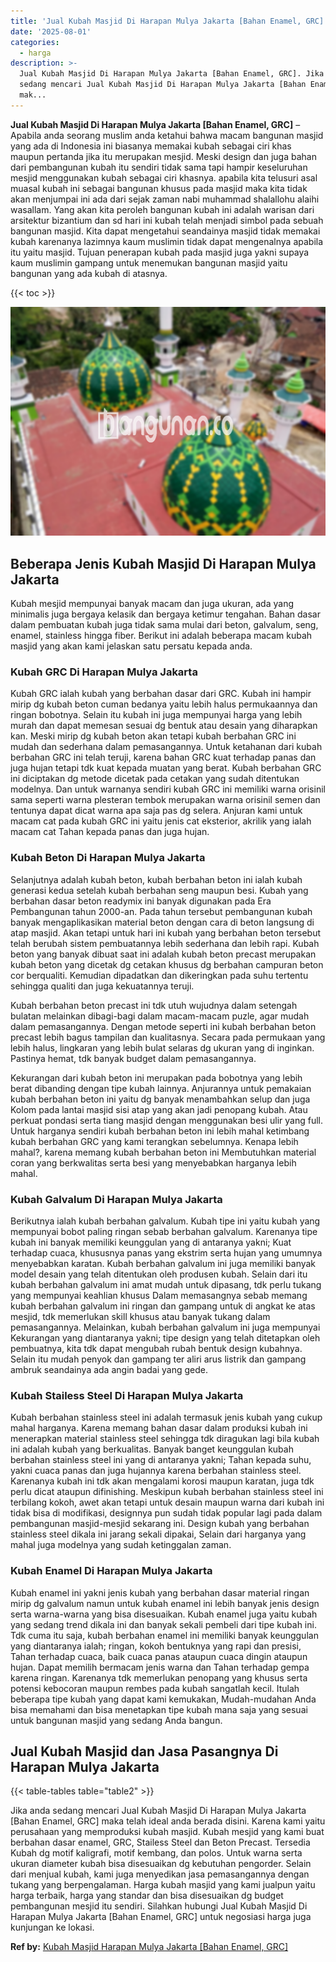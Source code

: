 ```yaml
---
title: 'Jual Kubah Masjid Di Harapan Mulya Jakarta [Bahan Enamel, GRC]'
date: '2025-08-01'
categories:
  - harga
description: >-
  Jual Kubah Masjid Di Harapan Mulya Jakarta [Bahan Enamel, GRC]. Jika anda
  sedang mencari Jual Kubah Masjid Di Harapan Mulya Jakarta [Bahan Enamel, GRC]
  mak...
---
```


**Jual Kubah Masjid Di Harapan Mulya Jakarta \[Bahan Enamel, GRC\]** – Apabila anda seorang muslim anda ketahui bahwa macam bangunan masjid yang ada di Indonesia ini biasanya memakai kubah sebagai ciri khas maupun pertanda jika itu merupakan mesjid. Meski design dan juga bahan dari pembangunan kubah itu sendiri tidak sama tapi hampir keseluruhan mesjid menggunakan kubah sebagai ciri khasnya. apabila kita telusuri asal muasal kubah ini sebagai bangunan khusus pada masjid maka kita tidak akan menjumpai ini ada dari sejak zaman nabi muhammad shalallohu alaihi wasallam. Yang akan kita peroleh bangunan kubah ini adalah warisan dari arsitektur bizantium dan sd hari ini kubah telah menjadi simbol pada sebuah bangunan masjid. Kita dapat mengetahui seandainya masjid tidak memakai kubah karenanya lazimnya kaum muslimin tidak dapat mengenalnya apabila itu yaitu masjid. Tujuan penerapan kubah pada masjid juga yakni supaya kaum muslimin gampang untuk menemukan bangunan masjid yaitu bangunan yang ada kubah di atasnya.

{{< toc >}}

![Jual Kubah Masjid Di Harapan Mulya Jakarta [Bahan Enamel, GRC]](/images/jual-kubah-masjid-28.png)

## Beberapa Jenis Kubah Masjid Di Harapan Mulya Jakarta

Kubah mesjid mempunyai banyak macam dan juga ukuran, ada yang minimalis juga bergaya kelasik dan bergaya ketimur tengahan. Bahan dasar dalam pembuatan kubah juga tidak sama mulai dari beton, galvalum, seng, enamel, stainless hingga fiber. Berikut ini adalah beberapa macam kubah masjid yang akan kami jelaskan satu persatu kepada anda.

### Kubah GRC Di Harapan Mulya Jakarta

Kubah GRC ialah kubah yang berbahan dasar dari GRC. Kubah ini hampir mirip dg kubah beton cuman bedanya yaitu lebih halus permukaannya dan ringan bobotnya. Selain itu kubah ini juga mempunyai harga yang lebih murah dan dapat memesan sesuai dg bentuk atau desain yang diharapkan kan. Meski mirip dg kubah beton akan tetapi kubah berbahan GRC ini mudah dan sederhana dalam pemasangannya. Untuk ketahanan dari kubah berbahan GRC ini telah teruji, karena bahan GRC kuat terhadap panas dan juga hujan tetapi tdk kuat kepada muatan yang berat. Kubah berbahan GRC ini diciptakan dg metode dicetak pada cetakan yang sudah ditentukan modelnya. Dan untuk warnanya sendiri kubah GRC ini memiliki warna orisinil sama seperti warna plesteran tembok merupakan warna orisinil semen dan tentunya dapat dicat warna apa saja pas dg selera. Anjuran kami untuk macam cat pada kubah GRC ini yaitu jenis cat eksterior, akrilik yang ialah macam cat Tahan kepada panas dan juga hujan.

### Kubah Beton Di Harapan Mulya Jakarta

Selanjutnya adalah kubah beton, kubah berbahan beton ini ialah kubah generasi kedua setelah kubah berbahan seng maupun besi. Kubah yang berbahan dasar beton readymix ini banyak digunakan pada Era Pembangunan tahun 2000-an. Pada tahun tersebut pembangunan kubah banyak mengaplikasikan material beton dengan cara di beton langsung di atap masjid. Akan tetapi untuk hari ini kubah yang berbahan beton tersebut telah berubah sistem pembuatannya lebih sederhana dan lebih rapi. Kubah beton yang banyak dibuat saat ini adalah kubah beton precast merupakan kubah beton yang dicetak dg cetakan khusus dg berbahan campuran beton cor berqualiti. Kemudian dipadatkan dan dikeringkan pada suhu tertentu sehingga qualiti dan juga kekuatannya teruji.

Kubah berbahan beton precast ini tdk utuh wujudnya dalam setengah bulatan melainkan dibagi-bagi dalam macam-macam puzle, agar mudah dalam pemasangannya. Dengan metode seperti ini kubah berbahan beton precast lebih bagus tampilan dan kualitasnya. Secara pada permukaan yang lebih halus, lingkaran yang lebih bulat selaras dg ukuran yang di inginkan. Pastinya hemat, tdk banyak budget dalam pemasangannya.

Kekurangan dari kubah beton ini merupakan pada bobotnya yang lebih berat dibanding dengan tipe kubah lainnya. Anjurannya untuk pemakaian kubah berbahan beton ini yaitu dg banyak menambahkan selup dan juga Kolom pada lantai masjid sisi atap yang akan jadi penopang kubah. Atau perkuat pondasi serta tiang masjid dengan menggunakan besi ulir yang full. Untuk harganya sendiri kubah berbahan beton ini lebih mahal ketimbang kubah berbahan GRC yang kami terangkan sebelumnya. Kenapa lebih mahal?, karena memang kubah berbahan beton ini Membutuhkan material coran yang berkwalitas serta besi yang menyebabkan harganya lebih mahal.

### Kubah Galvalum Di Harapan Mulya Jakarta

Berikutnya ialah kubah berbahan galvalum. Kubah tipe ini yaitu kubah yang mempunyai bobot paling ringan sebab berbahan galvalum. Karenanya tipe kubah ini banyak memiliki keunggulan yang di antaranya yakni; Kuat terhadap cuaca, khususnya panas yang ekstrim serta hujan yang umumnya menyebabkan karatan. Kubah berbahan galvalum ini juga memiliki banyak model desain yang telah ditentukan oleh produsen kubah. Selain dari itu kubah berbahan galvalum ini amat mudah untuk dipasang, tdk perlu tukang yang mempunyai keahlian khusus Dalam memasangnya sebab memang kubah berbahan galvalum ini ringan dan gampang untuk di angkat ke atas mesjid, tdk memerlukan skill khusus atau banyak tukang dalam pemasangannya. Melainkan, kubah berbahan galvalum ini juga mempunyai Kekurangan yang diantaranya yakni; tipe design yang telah ditetapkan oleh pembuatnya, kita tdk dapat mengubah rubah bentuk design kubahnya. Selain itu mudah penyok dan gampang ter aliri arus listrik dan gampang ambruk seandainya ada angin badai yang gede.

### Kubah Stailess Steel Di Harapan Mulya Jakarta

Kubah berbahan stainless steel ini adalah termasuk jenis kubah yang cukup mahal harganya. Karena memang bahan dasar dalam produksi kubah ini menerapkan material stainless steel sehingga tdk diragukan lagi bila kubah ini adalah kubah yang berkualitas. Banyak banget keunggulan kubah berbahan stainless steel ini yang di antaranya yakni; Tahan kepada suhu, yakni cuaca panas dan juga hujannya karena berbahan stainless steel. Karenanya kubah ini tdk akan mengalami korosi maupun karatan, juga tdk perlu dicat ataupun difinishing. Meskipun kubah berbahan stainless steel ini terbilang kokoh, awet akan tetapi untuk desain maupun warna dari kubah ini tidak bisa di modifikasi, designnya pun sudah tidak popular lagi pada dalam pembangunan masjid-mesjid sekarang ini. Design kubah yang berbahan stainless steel dikala ini jarang sekali dipakai, Selain dari harganya yang mahal juga modelnya yang sudah ketinggalan zaman.

### Kubah Enamel Di Harapan Mulya Jakarta

Kubah enamel ini yakni jenis kubah yang berbahan dasar material ringan mirip dg galvalum namun untuk kubah enamel ini lebih banyak jenis design serta warna-warna yang bisa disesuaikan. Kubah enamel juga yaitu kubah yang sedang trend dikala ini dan banyak sekali pembeli dari tipe kubah ini. Tdk cuma itu saja, kubah berbahan enamel ini memiliki banyak keunggulan yang diantaranya ialah; ringan, kokoh bentuknya yang rapi dan presisi, Tahan terhadap cuaca, baik cuaca panas ataupun cuaca dingin ataupun hujan. Dapat memilih bermacam jenis warna dan Tahan terhadap gempa karena ringan. Karenanya tdk memerlukan penopang yang khusus serta potensi kebocoran maupun rembes pada kubah sangatlah kecil. Itulah beberapa tipe kubah yang dapat kami kemukakan, Mudah-mudahan Anda bisa memahami dan bisa menetapkan tipe kubah mana saja yang sesuai untuk bangunan masjid yang sedang Anda bangun.

## Jual Kubah Masjid dan Jasa Pasangnya Di Harapan Mulya Jakarta

{{< table-tables table="table2" >}}

Jika anda sedang mencari Jual Kubah Masjid Di Harapan Mulya Jakarta \[Bahan Enamel, GRC\] maka telah ideal anda berada disini. Karena kami yaitu perusahaan yang memproduksi kubah masjid. Kubah mesjid yang kami buat berbahan dasar enamel, GRC, Stailess Steel dan Beton Precast. Tersedia Kubah dg motif kaligrafi, motif kembang, dan polos. Untuk warna serta ukuran diameter kubah bisa disesuaikan dg kebutuhan pengorder. Selain dari menjual kubah, kami juga menyedikan jasa pemasangannya dengan tukang yang berpengalaman. Harga kubah masjid yang kami jualpun yaitu harga terbaik, harga yang standar dan bisa disesuaikan dg budget pembangunan mesjid itu sendiri. Silahkan hubungi Jual Kubah Masjid Di Harapan Mulya Jakarta \[Bahan Enamel, GRC\] untuk negosiasi harga juga kunjungan ke lokasi.

**Ref by:** [Kubah Masjid Harapan Mulya Jakarta [Bahan Enamel, GRC]](https://id.wikipedia.org/wiki/Kubah)
